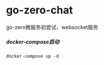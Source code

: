 # go-zero-chat

go-zero微服务初尝试、websocket服务

##### docker-compose启动

```shell
docker-compose up -d
```